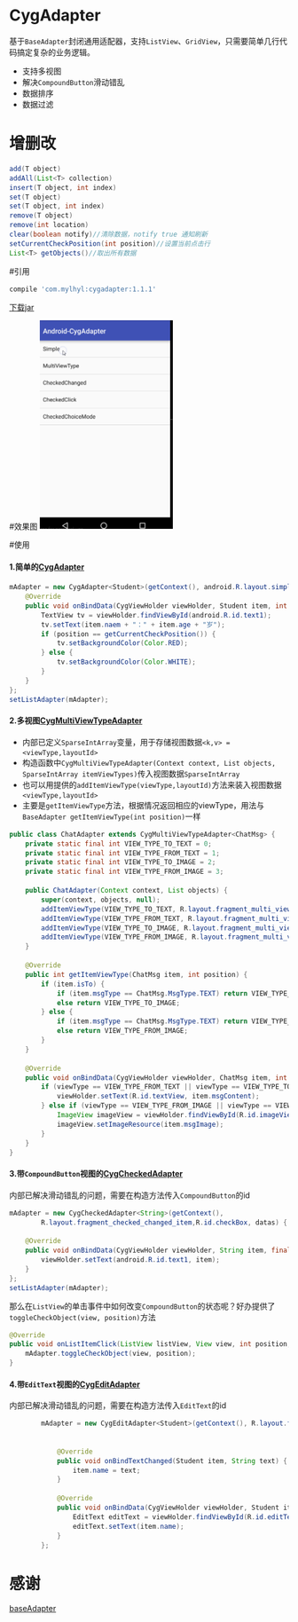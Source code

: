# CygAdapter
基于`BaseAdapter`封闭通用适配器，支持`ListView`、`GridView`，只需要简单几行代码搞定复杂的业务逻辑。
- 支持多视图
- 解决`CompoundButton`滑动错乱
- 数据排序
- 数据过滤

# 增删改

```java
add(T object)
addAll(List<T> collection)
insert(T object, int index)
set(T object)
set(T object, int index)
remove(T object)
remove(int location)
clear(boolean notify)//清除数据，notify true 通知刷新
setCurrentCheckPosition(int position)//设置当前点击行
List<T> getObjects()//取出所有数据
```

#引用

```javascript
compile 'com.mylhyl:cygadapter:1.1.1'
```

[下载jar](preview)

#效果图
<img src="preview/gif.gif" width="240px"/>

#使用
#### 1.简单的[CygAdapter](cygadapter/src/main/java/com/mylhyl/cygadapter/CygAdapter.java)

```java
mAdapter = new CygAdapter<Student>(getContext(), android.R.layout.simple_list_item_1, datas) {
    @Override
    public void onBindData(CygViewHolder viewHolder, Student item, int position) {
        TextView tv = viewHolder.findViewById(android.R.id.text1);
        tv.setText(item.naem + "：" + item.age + "岁");
        if (position == getCurrentCheckPosition()) {
            tv.setBackgroundColor(Color.RED);
        } else {
            tv.setBackgroundColor(Color.WHITE);
        }
    }
};
setListAdapter(mAdapter);
```
#### 2.多视图[CygMultiViewTypeAdapter](cygadapter/src/main/java/com/mylhyl/cygadapter/CygMultiViewTypeAdapter.java)
 - 内部已定义`SparseIntArray`变量，用于存储视图数据`<k,v> = <viewType,layoutId>`
 - 构造函数中`CygMultiViewTypeAdapter(Context context, List objects, SparseIntArray itemViewTypes)`传入视图数据`SparseIntArray`
 - 也可以用提供的`addItemViewType(viewType,layoutId)`方法来装入视图数据`<viewType,layoutId>`
 - 主要是`getItemViewType`方法，根据情况返回相应的viewType，用法与`BaseAdapter getItemViewType(int position)`一样

```java
public class ChatAdapter extends CygMultiViewTypeAdapter<ChatMsg> {
    private static final int VIEW_TYPE_TO_TEXT = 0;
    private static final int VIEW_TYPE_FROM_TEXT = 1;
    private static final int VIEW_TYPE_TO_IMAGE = 2;
    private static final int VIEW_TYPE_FROM_IMAGE = 3;

    public ChatAdapter(Context context, List objects) {
        super(context, objects, null);
        addItemViewType(VIEW_TYPE_TO_TEXT, R.layout.fragment_multi_view_type_to_item_text);
        addItemViewType(VIEW_TYPE_FROM_TEXT, R.layout.fragment_multi_view_type_from_item_text);
        addItemViewType(VIEW_TYPE_TO_IMAGE, R.layout.fragment_multi_view_type_to_item_image);
        addItemViewType(VIEW_TYPE_FROM_IMAGE, R.layout.fragment_multi_view_type_from_item_image);
    }

    @Override
    public int getItemViewType(ChatMsg item, int position) {
        if (item.isTo) {
            if (item.msgType == ChatMsg.MsgType.TEXT) return VIEW_TYPE_TO_TEXT;
            else return VIEW_TYPE_TO_IMAGE;
        } else {
            if (item.msgType == ChatMsg.MsgType.TEXT) return VIEW_TYPE_FROM_TEXT;
            else return VIEW_TYPE_FROM_IMAGE;
        }
    }

    @Override
    public void onBindData(CygViewHolder viewHolder, ChatMsg item, int position, int viewType) {
        if (viewType == VIEW_TYPE_FROM_TEXT || viewType == VIEW_TYPE_TO_TEXT) {
            viewHolder.setText(R.id.textView, item.msgContent);
        } else if (viewType == VIEW_TYPE_FROM_IMAGE || viewType == VIEW_TYPE_TO_IMAGE) {
            ImageView imageView = viewHolder.findViewById(R.id.imageView1);
            imageView.setImageResource(item.msgImage);
        }
    }
}
```

#### 3.带`CompoundButton`视图的[CygCheckedAdapter](cygadapter/src/main/java/com/mylhyl/cygadapter/CygCheckedAdapter.java)
内部已解决滑动错乱的问题，需要在构造方法传入`CompoundButton`的id

```java
mAdapter = new CygCheckedAdapter<String>(getContext(),
        R.layout.fragment_checked_changed_item,R.id.checkBox, datas) {

    @Override
    public void onBindData(CygViewHolder viewHolder, String item, final int position) {
        viewHolder.setText(android.R.id.text1, item);
    }
};
setListAdapter(mAdapter);
```

那么在`ListView`的单击事件中如何改变`CompoundButton`的状态呢？好办提供了`toggleCheckObject(view, position)`方法

```java
@Override
public void onListItemClick(ListView listView, View view, int position, long id) {
    mAdapter.toggleCheckObject(view, position);
}
```

#### 4.带`EditText`视图的[CygEditAdapter](cygadapter/src/main/java/com/mylhyl/cygadapter/CygEditAdapter.java)
内部已解决滑动错乱的问题，需要在构造方法传入`EditText`的id

```java
        mAdapter = new CygEditAdapter<Student>(getContext(), R.layout.fragment_input_item, R.id.editText, datas) {


            @Override
            public void onBindTextChanged(Student item, String text) {
                item.name = text;
            }

            @Override
            public void onBindData(CygViewHolder viewHolder, Student item, int position) {
                EditText editText = viewHolder.findViewById(R.id.editText);
                editText.setText(item.name);
            }
        };
```

# 感谢
[baseAdapter](https://github.com/hongyangAndroid/baseAdapter)

